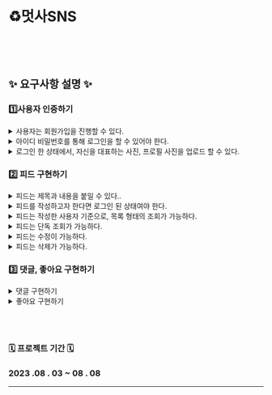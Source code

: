 
# ♻️멋사SNS

<br><br><br>

## ✨ 요구사항 설명 ✨

### 1️⃣사용자 인증하기
<details>
<summary> 사용자는 회원가입을 진행할 수 있다. </summary>
<div markdown="1">
<br>
<ul>
  <li>회원가입에 필수로 필요한 정보는 아이디와 비밀번호 이다..</li><br>
  <li>부수적으로 전화번호, 이메일, 주소 정보를 기입할 수 있다.</li><br>

</ul>
  </div>
</details>
<details>
<summary> 아이디 비밀번호를 통해 로그인을 할 수 있어야 한다.  </summary>
<div markdown="1">
<br>
  </div>
</details>
<details>
<summary>로그인 한 상태에서, 자신을 대표하는 사진, 프로필 사진을 업로드 할 수 있다.   </summary>
<div markdown="1">
<br>
  </div>
</details>

### 2️⃣ 피드 구현하기

<details>
<summary>피드는 제목과 내용을 붙일 수 있다..  </summary>
<div markdown="1">
<br>
<ul>
  <li>피드에는 복수의 이미지를 넣을 수 있다.</li><br>

</ul>
  </div>
</details>
<details>
<summary>피드를 작성하고자 한다면 로그인 된 상태여야 한다. </summary>
<div markdown="1">
<br>
<ul>
  <li>사용자가 피드를 작성하면, 특별한 설정 없이 자신이 작성한 피드로 등록된다..</li><br>
</ul>
  </div>
</details>

<details>
<summary>피드는 작성한 사용자 기준으로, 목록 형태의 조회가 가능하다. </summary>
<div markdown="1">
<br>
<ul>
  <li>조회를 위해 대상 사용자의 정보가 제공되어야 한다.</li><br>
  <li>피드 목록 조회시, 작성자 아이디, 제목과 대표 이미지에 관한 정보가 포함되어야 한다.</li><br>
  <li>이때 대표 이미지란 피드에 등록된 첫번째 이미지를 의미한다.</li><br>
  <li>만약 피드에 등록된 이미지가 없다면, 지정된 기본 이미지를 보여준다..</li><br>
</ul>
  </div>
</details>

<details>
<summary>피드는 단독 조회가 가능하다. </summary>
<div markdown="1">
<br>
<ul>
  <li>피드 단독 조회시, 피드에 연관된 모든 정보가 포함되어야 한다. 이는 등록된 모든 이미지를 확인할 수 있는 각각의 URL과, 댓글 목록, 좋아요의 숫자를 포함한다.</li><br>
  <li>피드를 단독 조회할 시, 로그인이 된 상태여야 한다.</li><br>
</ul>
  </div>
</details>

<details>
<summary>피드는 수정이 가능하다.</summary>
<div markdown="1">
<br>
<ul>
  <li>피드에 등록된 이미지의 경우, 삭제 및 추가만 가능하다.</li><br>
  <li>피드의 이미지가 삭제될 경우 서버에서도 해당 이미지를 삭제하도록 한다.</li><br>
</ul>
  </div>
</details>

<details>
<summary>피드는 삭제가 가능하다.</summary>
<div markdown="1">
<br>
<ul>
  <li>피드가 삭제될때는 실제로 데이터베이스에서 삭제하는 것이 아닌, 삭제 되었다는 표시를 남기도록 한다.</li><br>
</ul>
  </div>
</details>

### 3️⃣ 댓글, 좋아요 구현하기
<details>
<summary>댓글 구현하기 </summary>
<div markdown="1">
<br>
<ul>
  <li>댓글 작성은 로그인 한 사람만 쓸 수 있다.</li><br>
  <li>자신이 작성한 댓글은 수정 및 삭제가 가능하다.</li><br>
  <li>댓글의 조회는 피드의 단독 조회와 함께 이뤄진다.</li><br>
</ul>
  </div>
</details>
<details>
<summary>좋아요 구현하기 </summary>
<div markdown="1">
<br>
<ul>
  <li>다른 사용자의 피드는 좋아요를 할 수 있다.</li><br>
  
</ul>
  </div>
</details>

<br><br>


### 🗓️ 프로젝트 기간 🗓️
### 2023 .08 . 03 ~  08 . 08
* * *


